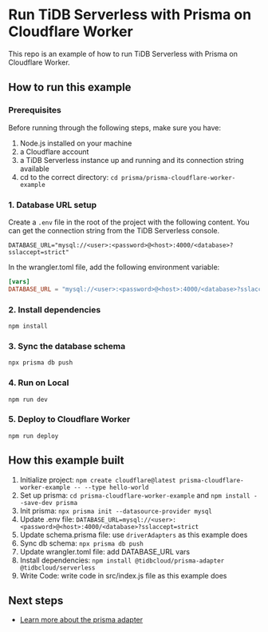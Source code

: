 # Run TiDB Serverless with Prisma on Cloudflare Worker

This repo is an example of how to run TiDB Serverless with Prisma on Cloudflare Worker.

## How to run this example

### Prerequisites

Before running through the following steps, make sure you have:

1. Node.js installed on your machine
2. a Cloudflare account
3. a TiDB Serverless instance up and running and its connection string available
4. cd to the correct directory: `cd prisma/prisma-cloudflare-worker-example`

### 1. Database URL setup

Create a `.env` file in the root of the project with the following content. You can get the connection string from the TiDB Serverless console.

```env
DATABASE_URL="mysql://<user>:<password>@<host>:4000/<database>?sslaccept=strict"
```

In the wrangler.toml file, add the following environment variable:

```toml
[vars]
DATABASE_URL = "mysql://<user>:<password>@<host>:4000/<database>?sslaccept=strict"
```

### 2. Install dependencies

```
npm install
```

### 3. Sync the database schema

```
npx prisma db push
```

### 4. Run on Local

```
npm run dev
```

### 5. Deploy to Cloudflare Worker

```
npm run deploy
```

## How this example built

1. Initialize project: `npm create cloudflare@latest prisma-cloudflare-worker-example -- --type hello-world`
2. Set up prisma: `cd prisma-cloudflare-worker-example` and `npm install --save-dev prisma`
3. Init prisma: `npx prisma init --datasource-provider mysql`
4. Update .env file: `DATABASE_URL=mysql://<user>:<password>@<host>:4000/<database>?sslaccept=strict`
5. Update schema.prisma file: use `driverAdapters` as this example does
6. Sync db schema: `npx prisma db push`
7. Update wrangler.toml file: add DATABASE_URL vars
8. Install dependencies: `npm install @tidbcloud/prisma-adapter @tidbcloud/serverless`
9. Write Code: write code in src/index.js file as this example does

## Next steps

- [Learn more about the prisma adapter](https://docs.pingcap.com/tidbcloud/serverless-driver-prisma-example)

